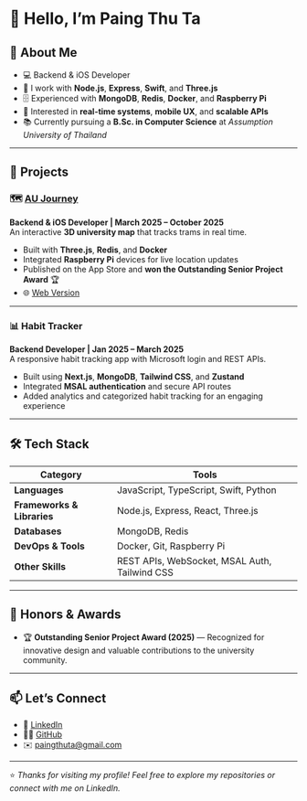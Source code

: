 # 👋 Hello, I’m Paing Thu Ta

## 🧠 About Me

- 💻 Backend & iOS Developer  
- 🔧 I work with **Node.js**, **Express**, **Swift**, and **Three.js**  
- 🗄️ Experienced with **MongoDB**, **Redis**, **Docker**, and **Raspberry Pi**  
- 🎯 Interested in **real-time systems**, **mobile UX**, and **scalable APIs**  
- 📚 Currently pursuing a **B.Sc. in Computer Science** at *Assumption University of Thailand*  

---

## 🚀 Projects

### 🗺️ [AU Journey](https://apps.apple.com/app/id6751432942)
**Backend & iOS Developer | March 2025 – October 2025**  
An interactive **3D university map** that tracks trams in real time.  

- Built with **Three.js**, **Redis**, and **Docker**  
- Integrated **Raspberry Pi** devices for live location updates  
- Published on the App Store and **won the Outstanding Senior Project Award** 🏆  
- 🌐 [Web Version](https://au-journey-web-frontend-3z6a4.ondigitalocean.app/journey/)

---

### 📊 Habit Tracker
**Backend Developer | Jan 2025 – March 2025**  
A responsive habit tracking app with Microsoft login and REST APIs.  

- Built using **Next.js**, **MongoDB**, **Tailwind CSS**, and **Zustand**  
- Integrated **MSAL authentication** and secure API routes  
- Added analytics and categorized habit tracking for an engaging experience  

---

## 🛠️ Tech Stack

| Category | Tools |
|-----------|-------|
| **Languages** | JavaScript, TypeScript, Swift, Python |
| **Frameworks & Libraries** | Node.js, Express, React, Three.js |
| **Databases** | MongoDB, Redis |
| **DevOps & Tools** | Docker, Git, Raspberry Pi |
| **Other Skills** | REST APIs, WebSocket, MSAL Auth, Tailwind CSS |

---

## 🏅 Honors & Awards

- 🏆 **Outstanding Senior Project Award (2025)** — Recognized for innovative design and valuable contributions to the university community.

---

## 📫 Let’s Connect

- 💼 [LinkedIn](https://linkedin.com/in/paingthuta)  
- 🧑‍💻 [GitHub](https://github.com/PaingThuTa)  
- ✉️ [paingthuta@gmail.com](mailto:paingthuta@gmail.com)

---

⭐️ *Thanks for visiting my profile! Feel free to explore my repositories or connect with me on LinkedIn.*
